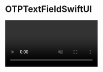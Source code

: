 # OTPTextFieldSwiftUI

<video src="https://github.com/user-attachments/assets/040847bd-1ea5-44ea-9f38-bc53e7256f9a" data-canonical-src="https://github.com/user-attachments/assets/040847bd-1ea5-44ea-9f38-bc53e7256f9a" controls="controls" muted="muted" class="d-block rounded-bottom-2 width-fit" style="max-height:640px;">

  </video>







